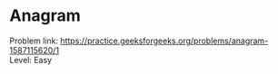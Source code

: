 # Anagram
Problem link: https://practice.geeksforgeeks.org/problems/anagram-1587115620/1 <br>
Level: Easy